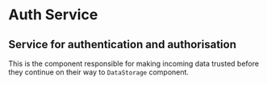 # Auth Service
## Service for authentication and authorisation

This is the component responsible for making incoming data trusted before they continue on their way to `DataStorage` component.